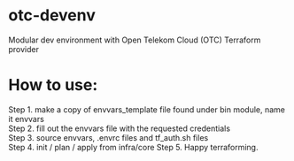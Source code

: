 # otc-devenv
Modular dev environment with Open Telekom Cloud (OTC) Terraform provider

# How to use:

Step 1. make a copy of envvars_template file found under bin module, name it envvars  
Step 2. fill out the envvars file with the requested credentials  
Step 3. source envvars, .envrc files and tf_auth.sh files  
Step 4. init / plan / apply from infra/core 
Step 5. Happy terraforming.  
